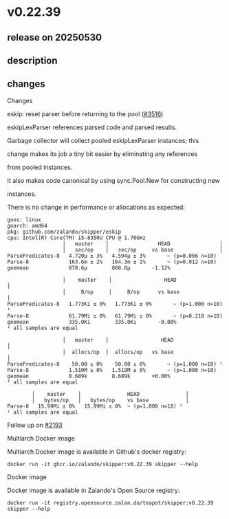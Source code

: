 # v0.22.39

## release on 20250530
## description
## changes
Changes

eskip: reset parser before returning to the pool (<a class="issue-link js-issue-link" data-error-text="Failed to load title" data-id="3094079056" data-permission-text="Title is private" data-url="https://github.com/zalando/skipper/issues/3516" data-hovercard-type="pull_request" data-hovercard-url="/zalando/skipper/pull/3516/hovercard" href="https://github.com/zalando/skipper/pull/3516">#3516</a>)

eskipLexParser references parsed code and parsed results.

Garbage collector will collect pooled eskipLexParser instances; this  

change makes its job a tiny bit easier by eliminating any references  

from pooled instances.

It also makes code canonical by using sync.Pool.New for constructing new  

instances.

There is no change in performance or allocations as expected:

    goos: linux
    goarch: amd64
    pkg: github.com/zalando/skipper/eskip
    cpu: Intel(R) Core(TM) i5-8350U CPU @ 1.70GHz
                      │   master    │                HEAD                │
                      │   sec/op    │   sec/op     vs base               │
    ParsePredicates-8   4.720µ ± 3%   4.594µ ± 3%       ~ (p=0.066 n=10)
    Parse-8             163.6m ± 2%   164.3m ± 1%       ~ (p=0.912 n=10)
    geomean             878.6µ        868.8µ       -1.12%

                      │    master    │                 HEAD                  │
                      │     B/op     │     B/op      vs base                 │
    ParsePredicates-8   1.773Ki ± 0%   1.773Ki ± 0%       ~ (p=1.000 n=10) ¹
    Parse-8             61.79Mi ± 0%   61.79Mi ± 0%       ~ (p=0.218 n=10)
    geomean             335.0Ki        335.0Ki       -0.00%
    ¹ all samples are equal

                      │   master    │                 HEAD                 │
                      │  allocs/op  │  allocs/op   vs base                 │
    ParsePredicates-8    50.00 ± 0%    50.00 ± 0%       ~ (p=1.000 n=10) ¹
    Parse-8             1.510M ± 0%   1.510M ± 0%       ~ (p=1.000 n=10)
    geomean             8.689k        8.689k       +0.00%
    ¹ all samples are equal

            │    master    │               HEAD               │
            │   bytes/op   │   bytes/op    vs base            │
    Parse-8   15.99Mi ± 0%   15.99Mi ± 0%  ~ (p=1.000 n=10) ¹
    ¹ all samples are equal

Follow up on <a class="issue-link js-issue-link" data-error-text="Failed to load title" data-id="1524718483" data-permission-text="Title is private" data-url="https://github.com/zalando/skipper/issues/2193" data-hovercard-type="pull_request" data-hovercard-url="/zalando/skipper/pull/2193/hovercard" href="https://github.com/zalando/skipper/pull/2193">#2193</a>

Multiarch Docker image

Multiarch Docker image is available in Github's docker registry:

    docker run -it ghcr.io/zalando/skipper:v0.22.39 skipper --help

Docker image

Docker image is available in Zalando's Open Source registry:

    docker run -it registry.opensource.zalan.do/teapot/skipper:v0.22.39 skipper --help


